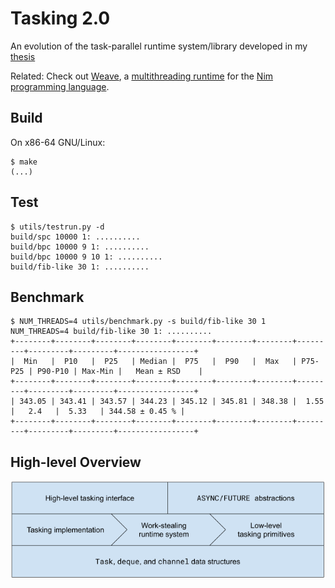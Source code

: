 # Tasking 2.0

An evolution of the task-parallel runtime system/library developed in my
[thesis][1]

Related: Check out [Weave][2], a [multithreading runtime][3] for the [Nim
programming language][4].

## Build
On x86-64 GNU/Linux:
```console
$ make
(...)
```

## Test
```console
$ utils/testrun.py -d
build/spc 10000 1: ..........
build/bpc 10000 9 1: ..........
build/bpc 10000 9 10 1: ..........
build/fib-like 30 1: ..........
```

## Benchmark
```console
$ NUM_THREADS=4 utils/benchmark.py -s build/fib-like 30 1
NUM_THREADS=4 build/fib-like 30 1: ..........
+--------+--------+--------+--------+--------+--------+--------+---------+---------+---------+-----------------+
|  Min   |  P10   |  P25   | Median |  P75   |  P90   |  Max   | P75-P25 | P90-P10 | Max-Min |   Mean ± RSD    |
+--------+--------+--------+--------+--------+--------+--------+---------+---------+---------+-----------------+
| 343.05 | 343.41 | 343.57 | 344.23 | 345.12 | 345.81 | 348.38 |  1.55   |   2.4   |  5.33   | 344.58 ± 0.45 % |
+--------+--------+--------+--------+--------+--------+--------+---------+---------+---------+-----------------+
```

## High-level Overview
![](overview.png)

<!-- References -->

[1]: https://epub.uni-bayreuth.de/2990
[2]: https://github.com/mratsim/weave
[3]: https://github.com/nim-lang/RFCs/issues/160
[4]: https://nim-lang.org
